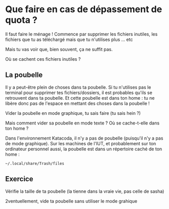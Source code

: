 # Que faire en cas de dépassement de quota ?

Il faut faire le ménage ! Commence par supprimer les fichiers inutiles, les fichiers que tu as téléchargé mais que tu n'utilises plus ... etc

Mais tu vas voir que, bien souvent, ça ne suffit pas.

Où se cachent ces fichiers inutiles ?

## La poubelle

Il y a peut-être plein de choses dans ta poubelle.
Si tu n'utilises pas le terminal pour supprimer tes fichiers/dossiers, il est probables qu'ils se retrouvent dans ta poubelle.
Et cette poubelle est dans ton home : tu ne libère donc pas de l'espace en mettant des choses dans la poubelle !

Vider la poubelle en mode graphique, tu sais faire (tu sais hein ?)

Mais comment vider sa poubelle en mode texte ? Où se cache-t-elle dans ton home ?

Dans l'environnement Katacoda, il n'y a pas de poubelle (puisqu'il n'y a pas de mode graphique).
Sur les machines de l'IUT, et probablement sur ton ordinateur personnel aussi, la poubelle est dans un répertoire caché de ton home :


```
~/.local/share/Trash/files
```


## Exercice

Vérifie la taille de ta poubelle (la tienne dans la vraie vie, pas celle de sasha)

2ventuellement, vide ta poubelle sans utiliser le mode grahique

